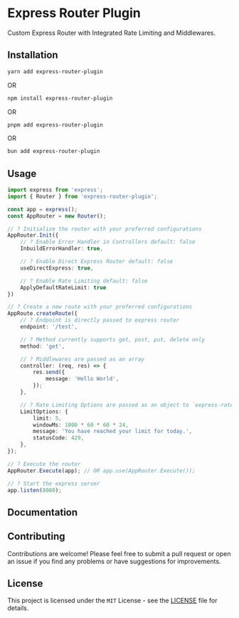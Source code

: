 # Express Router Plugin

Custom Express Router with Integrated Rate Limiting and Middlewares.

## Installation

```bash
yarn add express-router-plugin
```
OR 
```bash
npm install express-router-plugin
```
OR

```bash
pnpm add express-router-plugin
```
OR
```bash
bun add express-router-plugin
```

## Usage

```ts
import express from 'express';
import { Router } from 'express-router-plugin';

const app = express();
const AppRouter = new Router();

// ? Initialize the router with your preferred configurations
AppRouter.Init({
    // ? Enable Error Handler in Controllers default: false
    InbuildErrorHandler: true,

    // ? Enable Direct Express Router default: false
    useDirectExpress: true,

    // ? Enable Rate Limiting default: false
    ApplyDefaultRateLimit: true
})

// ? Create a new route with your preferred configurations
AppRoute.createRoute({
    // ? Endpoint is directly passed to express router
    endpoint: '/test',

    // ? Method currently supports get, post, put, delete only
    method: 'get',

    // ? Middlewares are passed as an array
    controller: (req, res) => {
        res.send({
            message: 'Hello World',
        });
    },

    // ? Rate Limiting Options are passed as an object to `express-rate-limit` package
    LimitOptions: {
        limit: 5,
        windowMs: 1000 * 60 * 60 * 24,
        message: 'You have reached your limit for today.',
        statusCode: 429,
    },
});

// ? Execute the router
AppRouter.Execute(app); // OR app.use(AppRouter.Execute());

// ? Start the express server
app.listen(8080);
```

## Documentation


## Contributing

Contributions are welcome! Please feel free to submit a pull request or open an issue if you find any problems or have suggestions for improvements.

## License
This project is licensed under the `MIT` License - see the [LICENSE](./LICENSE) file for details.
